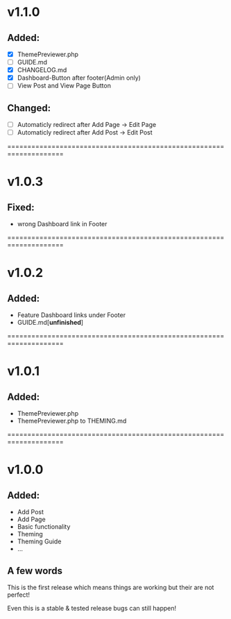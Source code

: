 # v1.1.0

## Added:
* [x] ThemePreviewer.php
* [ ] GUIDE.md
* [x] CHANGELOG.md
* [x] Dashboard-Button after footer(Admin only)
* [ ] View Post and View Page Button

## Changed:
* [ ] Automaticly redirect after Add Page -> Edit Page
* [ ] Automaticly redirect after Add Post -> Edit Post

====================================================================

# v1.0.3

## Fixed:
* wrong Dashboard link in Footer

====================================================================

# v1.0.2

## Added:
* Feature Dashboard links under Footer
* GUIDE.md[**unfinished**]

====================================================================

# v1.0.1

## Added:
* ThemePreviewer.php
* ThemePreviewer.php to THEMING.md 

====================================================================

# v1.0.0

## Added:
* Add Post
* Add Page
* Basic functionality
* Theming
* Theming Guide
* ...

## A few words
This is the first release which means things are working but their are not perfect! 

Even this is a stable & tested release bugs can still happen!
